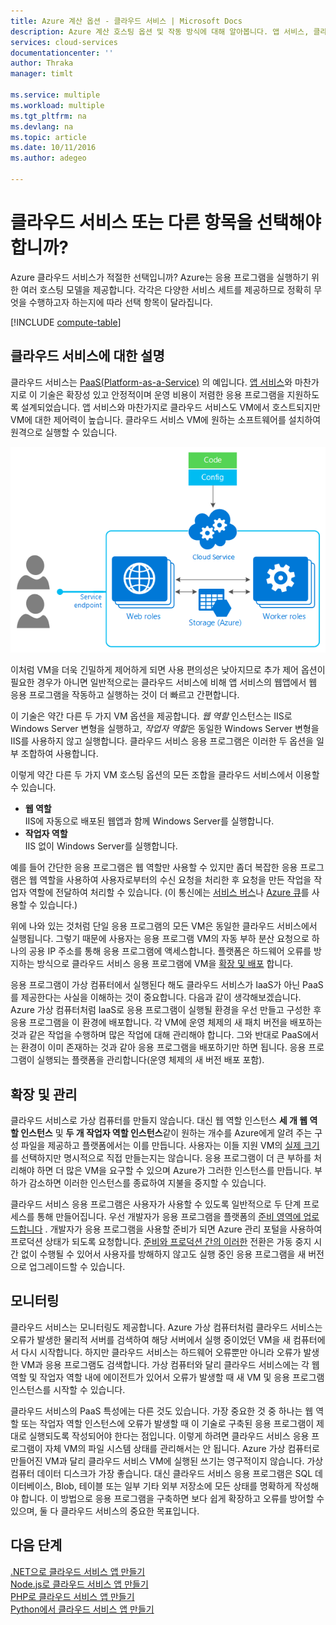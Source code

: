 ```yaml
---
title: Azure 계산 옵션 - 클라우드 서비스 | Microsoft Docs
description: Azure 계산 호스팅 옵션 및 작동 방식에 대해 알아봅니다. 앱 서비스, 클라우드 서비스 및 가상 컴퓨터
services: cloud-services
documentationcenter: ''
author: Thraka
manager: timlt

ms.service: multiple
ms.workload: multiple
ms.tgt_pltfrm: na
ms.devlang: na
ms.topic: article
ms.date: 10/11/2016
ms.author: adegeo

---
```

# <a name="should-i-choose-cloud-services-or-something-else?"></a>클라우드 서비스 또는 다른 항목을 선택해야 합니까?
Azure 클라우드 서비스가 적절한 선택입니까? Azure는 응용 프로그램을 실행하기 위한 여러 호스팅 모델을 제공합니다. 각각은 다양한 서비스 세트를 제공하므로 정확히 무엇을 수행하고자 하는지에 따라 선택 항목이 달라집니다.

[!INCLUDE [compute-table](../../includes/compute-options-table.md)]

<a name="tellmecs"></a>

## <a name="tell-me-about-cloud-services"></a>클라우드 서비스에 대한 설명
클라우드 서비스는 [PaaS(Platform-as-a-Service)](https://azure.microsoft.com/overview/what-is-paas/) 의 예입니다. [앱 서비스](../app-service-web/app-service-web-overview.md)와 마찬가지로 이 기술은 확장성 있고 안정적이며 운영 비용이 저렴한 응용 프로그램을 지원하도록 설계되었습니다. 앱 서비스와 마찬가지로 클라우드 서비스도 VM에서 호스트되지만 VM에 대한 제어력이 높습니다. 클라우드 서비스 VM에 원하는 소프트웨어를 설치하여 원격으로 실행할 수 있습니다.

![cs_diagram](./media/cloud-services-choose-me/diagram.png)

이처럼 VM을 더욱 긴밀하게 제어하게 되면 사용 편의성은 낮아지므로 추가 제어 옵션이 필요한 경우가 아니면 일반적으로는 클라우드 서비스에 비해 앱 서비스의 웹앱에서 웹 응용 프로그램을 작동하고 실행하는 것이 더 빠르고 간편합니다.

이 기술은 약간 다른 두 가지 VM 옵션을 제공합니다. *웹 역할* 인스턴스는 IIS로 Windows Server 변형을 실행하고, *작업자 역할*은 동일한 Windows Server 변형을 IIS를 사용하지 않고 실행합니다. 클라우드 서비스 응용 프로그램은 이러한 두 옵션을 일부 조합하여 사용합니다.

이렇게 약간 다른 두 가지 VM 호스팅 옵션의 모든 조합을 클라우드 서비스에서 이용할 수 있습니다.

* **웹 역할**  
   IIS에 자동으로 배포된 웹앱과 함께 Windows Server를 실행합니다.
* **작업자 역할**  
   IIS 없이 Windows Server를 실행합니다.

예를 들어 간단한 응용 프로그램은 웹 역할만 사용할 수 있지만 좀더 복잡한 응용 프로그램은 웹 역할을 사용하여 사용자로부터의 수신 요청을 처리한 후 요청을 만든 작업을 작업자 역할에 전달하여 처리할 수 있습니다. (이 통신에는 [서비스 버스](../service-bus-messaging/service-bus-fundamentals-hybrid-solutions.md)나 [Azure 큐](../storage/storage-introduction.md)를 사용할 수 있습니다.)

위에 나와 있는 것처럼 단일 응용 프로그램의 모든 VM은 동일한 클라우드 서비스에서 실행됩니다. 그렇기 때문에 사용자는 응용 프로그램 VM의 자동 부하 분산 요청으로 하나의 공용 IP 주소를 통해 응용 프로그램에 액세스합니다. 플랫폼은 하드웨어 오류를 방지하는 방식으로 클라우드 서비스 응용 프로그램에 VM을 [확장 및 배포](cloud-services-how-to-scale.md) 합니다.

응용 프로그램이 가상 컴퓨터에서 실행된다 해도 클라우드 서비스가 IaaS가 아닌 PaaS를 제공한다는 사실을 이해하는 것이 중요합니다. 다음과 같이 생각해보겠습니다. Azure 가상 컴퓨터처럼 IaaS로 응용 프로그램이 실행될 환경을 우선 만들고 구성한 후 응용 프로그램을 이 환경에 배포합니다. 각 VM에 운영 체제의 새 패치 버전을 배포하는 것과 같은 작업을 수행하며 많은 작업에 대해 관리해야 합니다. 그와 반대로 PaaS에서는 환경이 이미 존재하는 것과 같아 응용 프로그램을 배포하기만 하면 됩니다. 응용 프로그램이 실행되는 플랫폼을 관리합니다(운영 체제의 새 버전 배포 포함).

## <a name="scaling-and-management"></a>확장 및 관리
클라우드 서비스로 가상 컴퓨터를 만들지 않습니다. 대신 웹 역할 인스턴스 **세 개 웹 역할 인스턴스** 및 **두 개 작업자 역할 인스턴스**같이 원하는 개수를 Azure에게 알려 주는 구성 파일을 제공하고 플랫폼에서는 이를 만듭니다.  사용자는 이들 지원 VM의 [실제 크기](cloud-services-sizes-specs.md) 를 선택하지만 명시적으로 직접 만들는지는 않습니다. 응용 프로그램이 더 큰 부하를 처리해야 하면 더 많은 VM을 요구할 수 있으며 Azure가 그러한 인스턴스를 만듭니다. 부하가 감소하면 이러한 인스턴스를 종료하여 지불을 중지할 수 있습니다.

클라우드 서비스 응용 프로그램은 사용자가 사용할 수 있도록 일반적으로 두 단계 프로세스를 통해 만들어집니다. 우선 개발자가 응용 프로그램을 플랫폼의 [준비 영역에 업로드합니다](cloud-services-how-to-create-deploy.md) . 개발자가 응용 프로그램을 사용할 준비가 되면 Azure 관리 포털을 사용하여 프로덕션 상태가 되도록 요청합니다. [준비와 프로덕션 간의 이러한](cloud-services-nodejs-stage-application.md) 전환은 가동 중지 시간 없이 수행될 수 있어서 사용자를 방해하지 않고도 실행 중인 응용 프로그램을 새 버전으로 업그레이드할 수 있습니다.

## <a name="monitoring"></a>모니터링
클라우드 서비스는 모니터링도 제공합니다. Azure 가상 컴퓨터처럼 클라우드 서비스는 오류가 발생한 물리적 서버를 검색하여 해당 서버에서 실행 중이었던 VM을 새 컴퓨터에서 다시 시작합니다. 하지만 클라우드 서비스는 하드웨어 오류뿐만 아니라 오류가 발생한 VM과 응용 프로그램도 검색합니다. 가상 컴퓨터와 달리 클라우드 서비스에는 각 웹 역할 및 작업자 역할 내에 에이전트가 있어서 오류가 발생할 때 새 VM 및 응용 프로그램 인스턴스를 시작할 수 있습니다.

클라우드 서비스의 PaaS 특성에는 다른 것도 있습니다. 가장 중요한 것 중 하나는 웹 역할 또는 작업자 역할 인스턴스에 오류가 발생할 때 이 기술로 구축된 응용 프로그램이 제대로 실행되도록 작성되어야 한다는 점입니다. 이렇게 하려면 클라우드 서비스 응용 프로그램이 자체 VM의 파일 시스템 상태를 관리해서는 안 됩니다. Azure 가상 컴퓨터로 만들어진 VM과 달리 클라우드 서비스 VM에 실행된 쓰기는 영구적이지 않습니다. 가상 컴퓨터 데이터 디스크가 가장 좋습니다. 대신 클라우드 서비스 응용 프로그램은 SQL 데이터베이스, Blob, 테이블 또는 일부 기타 외부 저장소에 모든 상태를 명확하게 작성해야 합니다. 이 방법으로 응용 프로그램을 구축하면 보다 쉽게 확장하고 오류를 방어할 수 있으며, 둘 다 클라우드 서비스의 중요한 목표입니다.

## <a name="next-steps"></a>다음 단계
[.NET으로 클라우드 서비스 앱 만들기](cloud-services-dotnet-get-started.md)  
[Node.js로 클라우드 서비스 앱 만들기](cloud-services-nodejs-develop-deploy-app.md)  
[PHP로 클라우드 서비스 앱 만들기](../cloud-services-php-create-web-role.md)  
[Python에서 클라우드 서비스 앱 만들기](cloud-services-python-ptvs.md)

<!--HONumber=Oct16_HO2-->


